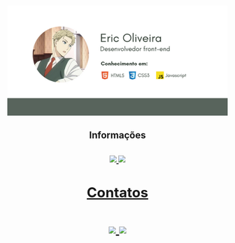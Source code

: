 <div align="center">  
  <img src="./img/banner.png" />
</div>

<div align="center">
   <h2>Informações<h2>
   <div align="center">
    <a href="https://github.com/Ericodesenvolvedor">
    <img height="150em" 
         src="https://github-readme-stats.vercel.app/api?username=Ericodesenvolvedor&show_icons=true&theme=omni&include_all_commits=true&count_private=true"/>
    <img height="150em" src="https://github-readme-stats.vercel.app/api/top-langs/?username=Ericodesenvolvedor&layout=compact&langs_count=7&theme=omni"/>
  </div>
  
  <h2>Contatos<h2>
  <a href="https://www.linkedin.com/in/eric-de-oliveira-pereira-a925781b5/" target="_blank">
    <img src="https://img.shields.io/badge/linkedin-%230077B5.svg?style=for-the-badge&logo=linkedin&logoColor=white">
  </a>
  <a href="mailto:ericvenezapereira@gmail.com" target="_blank">
    <img src="https://img.shields.io/badge/Gmail-D14836?style=for-the-badge&logo=gmail&logoColor=white">
  </a>
</div>
